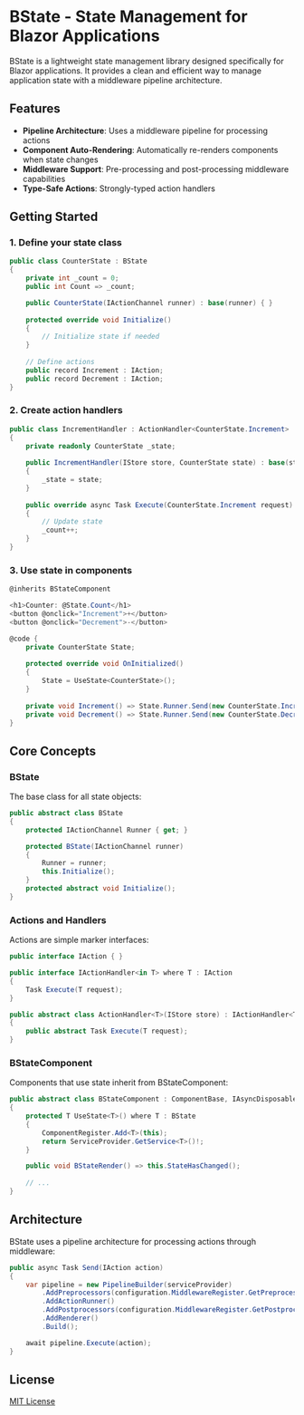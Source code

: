 # BState - State Management for Blazor Applications

BState is a lightweight state management library designed specifically for Blazor applications. It provides a clean and efficient way to manage application state with a middleware pipeline architecture.

## Features

- **Pipeline Architecture**: Uses a middleware pipeline for processing actions
- **Component Auto-Rendering**: Automatically re-renders components when state changes
- **Middleware Support**: Pre-processing and post-processing middleware capabilities
- **Type-Safe Actions**: Strongly-typed action handlers

## Getting Started

### 1. Define your state class

```csharp
public class CounterState : BState
{
    private int _count = 0;
    public int Count => _count;

    public CounterState(IActionChannel runner) : base(runner) { }
    
    protected override void Initialize()
    {
        // Initialize state if needed
    }
    
    // Define actions
    public record Increment : IAction;
    public record Decrement : IAction;
}
```

### 2. Create action handlers

```csharp
public class IncrementHandler : ActionHandler<CounterState.Increment>
{
    private readonly CounterState _state;
    
    public IncrementHandler(IStore store, CounterState state) : base(store)
    {
        _state = state;
    }
    
    public override async Task Execute(CounterState.Increment request)
    {
        // Update state
        _count++;
    }
}
```

### 3. Use state in components

```csharp
@inherits BStateComponent

<h1>Counter: @State.Count</h1>
<button @onclick="Increment">+</button>
<button @onclick="Decrement">-</button>

@code {
    private CounterState State;
    
    protected override void OnInitialized()
    {
        State = UseState<CounterState>();
    }
    
    private void Increment() => State.Runner.Send(new CounterState.Increment());
    private void Decrement() => State.Runner.Send(new CounterState.Decrement());
}
```

## Core Concepts

### BState

The base class for all state objects:

```csharp
public abstract class BState
{
    protected IActionChannel Runner { get; }

    protected BState(IActionChannel runner)
    {
        Runner = runner;
        this.Initialize();
    }
    protected abstract void Initialize();
}
```

### Actions and Handlers

Actions are simple marker interfaces:

```csharp
public interface IAction { }

public interface IActionHandler<in T> where T : IAction
{
    Task Execute(T request);
}

public abstract class ActionHandler<T>(IStore store) : IActionHandler<T> where T : IAction
{
    public abstract Task Execute(T request);
}
```

### BStateComponent

Components that use state inherit from BStateComponent:

```csharp
public abstract class BStateComponent : ComponentBase, IAsyncDisposable
{
    protected T UseState<T>() where T : BState
    {
        ComponentRegister.Add<T>(this);
        return ServiceProvider.GetService<T>()!;
    }

    public void BStateRender() => this.StateHasChanged();
    
    // ...
}
```

## Architecture

BState uses a pipeline architecture for processing actions through middleware:

```csharp
public async Task Send(IAction action)
{
    var pipeline = new PipelineBuilder(serviceProvider)
        .AddPreprocessors(configuration.MiddlewareRegister.GetPreprocessors())
        .AddActionRunner()
        .AddPostprocessors(configuration.MiddlewareRegister.GetPostprocessors())
        .AddRenderer()
        .Build();

    await pipeline.Execute(action);
}
```

## License

[MIT License](LICENSE)